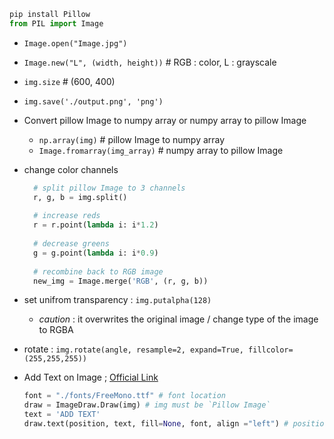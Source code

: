 ```Python
pip install Pillow
from PIL import Image
```
- `Image.open("Image.jpg")`
- `Image.new("L", (width, height))` # RGB : color, L : grayscale
- `img.size` # (600, 400)
- `img.save('./output.png', 'png')`

- Convert pillow Image to numpy array  or numpy array to pillow Image
  - `np.array(img)` # pillow Image to numpy array
  - `Image.fromarray(img_array)` # numpy array to pillow Image

- change color channels
  ```Python
    # split pillow Image to 3 channels 
    r, g, b = img.split()
    
    # increase reds
    r = r.point(lambda i: i*1.2)
    
    # decrease greens
    g = g.point(lambda i: i*0.9)
    
    # recombine back to RGB image
    new_img = Image.merge('RGB', (r, g, b))
  ```
- set unifrom transparency : `img.putalpha(128)` 
   - _caution_ : it overwrites the original image / change type of the image to RGBA


- rotate : `img.rotate(angle, resample=2, expand=True, fillcolor=(255,255,255))`



- Add Text on Image ; [Official Link](https://pillow.readthedocs.io/en/stable/reference/ImageDraw.html)
  ```Python
  font = "./fonts/FreeMono.ttf" # font location
  draw = ImageDraw.Draw(img) # img must be `Pillow Image`
  text = 'ADD TEXT'
  draw.text(position, text, fill=None, font, align ="left") # position : xy coordinate tuple # fill: color
  ```
